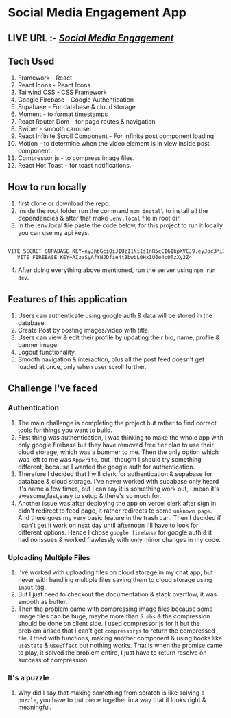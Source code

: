# Social Media Engagement App

## LIVE URL :- _[Social Media Engagement](https://social-media-engagement.vercel.app/)_

## Tech Used

1. Framework - React
2. React Icons - React Icons
3. Tailwind CSS - CSS Framework
4. Google Firebase - Google Authentication
5. Supabase - For database & cloud storage
6. Moment - to format timestamps
7. React Router Dom - for page routes & navigation
8. Swiper - smooth carousel
9. React Infinite Scroll Component - For infinite post component loading
10. Motion - to determine when the video element is in view inside post component.
11. Compressor js - to compress image files.
12. React Hot Toast - for toast notifications.

## How to run locally

1. first clone or download the repo.
2. Inside the root folder run the command `npm install` to install all the dependencies & after that make `.env.local` file in root dir.
3. In the .env.local file paste the code below, for this project to run it locally you can use my api keys.

```
   VITE_SECRET_SUPABASE_KEY=eyJhbGciOiJIUzI1NiIsInR5cCI6IkpXVCJ9.eyJpc3MiOiJzdXBhYmFzZSIsInJlZiI6ImNsdWF0YWVvb3drY3VjZHZsd2dsIiwicm9sZSI6InNlcnZpY2Vfcm9sZSIsImlhdCI6MTczNDI3Nzk4OCwiZXhwIjoyMDQ5ODUzOTg4fQ.VUAvjvNe20ebViLo6FD2yRiF5UT5wfilCW36mFpaFEM
   VITE_FIREBASE_KEY=AIzaSyAfYNJDfie4tBbwbL0HxIU0e4c0TzXy2Z4

```

4. After doing everything above mentioned, run the server using `npm run dev`.

## Features of this application

1. Users can authenticate using google auth & data will be stored in the database.
2. Create Post by posting images/video with title.
3. Users can view & edit their profile by updating their bio, name, profile & banner image.
4. Logout functionality.
5. Smooth navigation & interaction, plus all the post feed doesn't get loaded at once, only when user scroll further.

## Challenge I've faced

### Authentication

1. The main challenge is completing the project but rather to find correct tools for things you want to build.
2. First thing was authentication, I was thinking to make the whole app with only google firebase but they have removed free tier plan to use their cloud storage, which was a bummer to me. Then the only option which was left to me was `Appwrite`, but I thought I should try something different, because I wanted the google auth for authentication.
3. Therefore I decided that I will clerk for authentication & supabase for database & cloud storage. I've never worked with supabase only heard it's name a few times, but I can say it is something work out, I mean it's awesome,fast,easy to setup & there's so much for.
4. Another issue was after deploying the app on vercel clerk after sign in didn't redirect to feed page, it rather redirects to some `unknown page`. And there goes my very basic feature in the trash can. Then I decided if I can't get it work on next day until afternoon I'll have to look for different options. Hence I chose `google firebase` for google auth & it had no issues & worked flawlessly with only minor changes in my code.

### Uploading Multiple Files

1. I've worked with uploading files on cloud storage in my chat app, but never with handling multiple files saving them to cloud storage using `input` tag.
2. But I just need to checkout the documentation & stack overflow, it was smooth as butter.
3. Then the problem came with compressing image files because some image files can be huge, maybe more than `5 mbs` & the compression should be done on client side. I used compressor js for it but the problem arised that I can't get `compressorjs` to return the compressed file. I tried with functions, making another component & using hooks like `useState` & `useEffect` but nothing works. That is when the promise came to play, it solved the problem entire, I just have to return resolve on success of compression.

### It's a puzzle

1. Why did I say that making something from scratch is like solving a `puzzle`, you have to put piece together in a way that it looks right & meaningful.
